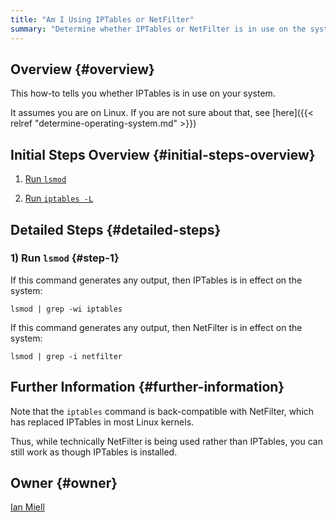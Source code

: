 ```yaml
---
title: "Am I Using IPTables or NetFilter"
summary: "Determine whether IPTables or NetFilter is in use on the system"
---
```


## Overview {#overview}

This how-to tells you whether IPTables is in use on your system.

It assumes you are on Linux. If you are not sure about that, see [here]({{< relref "determine-operating-system.md" >}})

## Initial Steps Overview {#initial-steps-overview}

1) [Run `lsmod`](#step-1)

2) [Run `iptables -L`](#step-2)

## Detailed Steps {#detailed-steps}

### 1) Run `lsmod` {#step-1}

If this command generates any output, then IPTables is in effect on the system:

```
lsmod | grep -wi iptables
```

If this command generates any output, then NetFilter is in effect on the system:

```shell
lsmod | grep -i netfilter
```

## Further Information {#further-information}

Note that the `iptables` command is back-compatible with NetFilter, which has replaced IPTables in most Linux kernels.

Thus, while technically NetFilter is being used rather than IPTables, you can still work as though IPTables is installed.

## Owner {#owner}

[Ian Miell](https://github.com/ianmiell)

[//]: # (REFERENCED DOCS)
[//]: # (eg https://somestackoverflowpage)
[//]: # ()
